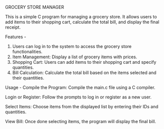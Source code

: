 GROCERY STORE MANAGER

This is a simple C program for managing a grocery store. It allows users to add items to their shopping cart, calculate the total bill, and display the final receipt.

Features -

1. Users can log in to the system to access the grocery store functionalities.
2. Item Management: Display a list of grocery items with prices.
3. Shopping Cart: Users can add items to their shopping cart and specify quantities.
4. Bill Calculation: Calculate the total bill based on the items selected and their quantities.

Usage -
Compile the Program: Compile the main.c file using a C compiler.

Login or Register: Follow the prompts to log in or register as a new user.

Select Items: Choose items from the displayed list by entering their IDs and quantities.

View Bill: Once done selecting items, the program will display the final bill.
